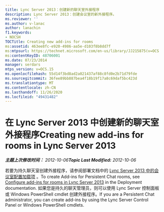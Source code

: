```yaml
---
title: Lync Server 2013：创建新的聊天室外接程序
description: Lync Server 2013：创建会议室的新外接程序。
ms.reviewer: ''
ms.author: v-lanac
author: lanachin
f1.keywords:
- NOCSH
TOCTitle: Creating new add-ins for rooms
ms:assetid: 463ee8fc-e920-4986-aa5e-d103f8b8dd7f
ms:mtpsurl: https://technet.microsoft.com/en-us/library/JJ215875(v=OCS.15)
ms:contentKeyID: 48706001
ms.date: 07/23/2014
manager: serdars
mtps_version: v=OCS.15
ms.openlocfilehash: 55d14f3bd8ad2a021437af88c8fd0e2b71d79fde
ms.sourcegitcommit: 36fee89bb887bea4f18b19f17a8c69daf5bc423d
ms.translationtype: MT
ms.contentlocale: zh-CN
ms.lasthandoff: 11/26/2020
ms.locfileid: "49431482"
---
```

# <a name="creating-new-add-ins-for-rooms-in-lync-server-2013"></a><span data-ttu-id="412c3-103">在 Lync Server 2013 中创建新的聊天室外接程序</span><span class="sxs-lookup"><span data-stu-id="412c3-103">Creating new add-ins for rooms in Lync Server 2013</span></span>

<div data-xmlns="http://www.w3.org/1999/xhtml">

<div class="topic" data-xmlns="http://www.w3.org/1999/xhtml" data-msxsl="urn:schemas-microsoft-com:xslt" data-cs="https://msdn.microsoft.com/">

<div data-asp="https://msdn2.microsoft.com/asp">



</div>

<div id="mainSection">

<div id="mainBody"><span data-ttu-id="412c3-104">

<span> </span></span><span class="sxs-lookup"><span data-stu-id="412c3-104">

<span> </span></span></span>

<span data-ttu-id="412c3-105">_**主题上次修改时间：** 2012-10-06_</span><span class="sxs-lookup"><span data-stu-id="412c3-105">_**Topic Last Modified:** 2012-10-06_</span></span>

<span data-ttu-id="412c3-106">若要为持久聊天室创建外接程序，请参阅部署文档中的 [Lync Server 2013 中的会议室配置加载项](lync-server-2013-configure-add-ins-for-rooms.md) 。</span><span class="sxs-lookup"><span data-stu-id="412c3-106">To create Add-ins for Persistent Chat rooms, see [Configure add-ins for rooms in Lync Server 2013](lync-server-2013-configure-add-ins-for-rooms.md) in the Deployment documentation.</span></span> <span data-ttu-id="412c3-107">如果您是持久的聊天管理员，则可以使用 Lync Server 控制面板或 Windows PowerShell cmdlet 创建外接程序。</span><span class="sxs-lookup"><span data-stu-id="412c3-107">If you are a Persistent Chat administrator, you can create add-ins by using the Lync Server Control Panel or Windows PowerShell cmdlets.</span></span>

<span data-ttu-id="412c3-108"></div>

<span> </span>

</div>

</div>

</span><span class="sxs-lookup"><span data-stu-id="412c3-108"></div>

<span> </span>

</div>

</div>

</span></span></div>

